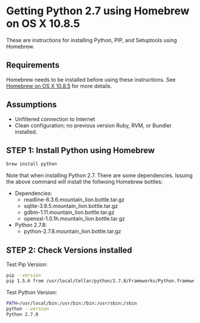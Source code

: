 # Getting Python 2.7 using Homebrew on OS X 10.8.5

These are instructions for installing Python, PIP, and Setuptools using Homebrew.

## Requirements

Homebrew needs to be installed before using these instructions. See [Homebrew on OS X 10.8.5](https://github.com/darkn3rd/devbox/blob/master/howtos/howto.homebrew.md) for more details.

## Assumptions

* Unfiltered connection to Internet
* Clean configuration; no previous version Ruby, RVM, or Bundler installed.

## STEP 1: Install Python using Homebrew

```bash
brew install python
```

Note that when installing Python 2.7.  There are some dependencies.  Issuing the above command will install the follwoing Homebrew bottles: 

* Dependencies:
  * readline-6.3.6.mountain_lion.bottle.tar.gz
  * sqlite-3.8.5.mountain_lion.bottle.tar.gz
  * gdbm-1.11.mountain_lion.bottle.tar.gz
  * openssl-1.0.1h.mountain_lion.bottle.tar.gz
* Python 2.7.8: 
  * python-2.7.8.mountain_lion.bottle.tar.gz

## STEP 2: Check Versions installed

Test Pip Version:

```bash
pip --version
pip 1.5.6 from /usr/local/Cellar/python/2.7.8/Frameworks/Python.framework/Versions/2.7/lib/python2.7/site-packages/pip-1.5.6-py2.7.egg (python 2.7)
```

Test Python Version:

```bash
PATH=/usr/local/bin:/usr/bin:/bin:/usr/sbin:/sbin
python --version
Python 2.7.8
```